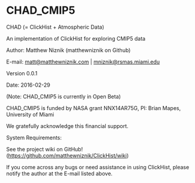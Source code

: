 # CHAD_CMIP5

CHAD (= ClickHist + Atmospheric Data)

An implementation of ClickHist for exploring CMIP5 data

Author: Matthew Niznik (matthewniznik on Github)

E-mail: matt@matthewniznik.com | mniznik@rsmas.miami.edu

Version 0.0.1

Date: 2016-02-29

(Note: CHAD_CMIP5 is currently in Open Beta)

CHAD_CMIP5 is funded by NASA grant NNX14AR75G, PI: Brian Mapes, University of Miami

We gratefully acknowledge this financial support.

System Requirements:

See the project wiki on GitHub! (https://github.com/matthewniznik/ClickHist/wiki)

If you come across any bugs or need assistance in using ClickHist, please notify the author at the E-mail listed above.

